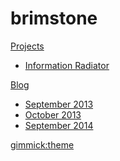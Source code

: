 # brimstone

[Projects]()

  * [Information Radiator](/projects/infovent/index.md)

[Blog]()

  * [September 2013](/blog/2013/09/index.md)
  * [October 2013](/blog/2013/10/index.md)
  * [September 2014](/blog/2014/09/index.md)
  
[gimmick:theme](readable)
